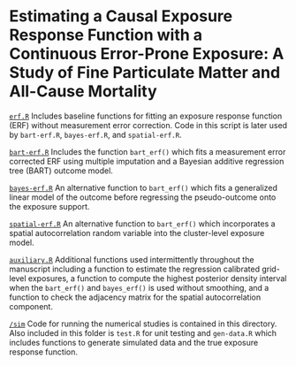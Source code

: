 # Estimating a Causal Exposure Response Function with a Continuous Error-Prone Exposure: A Study of Fine Particulate Matter and All-Cause Mortality 

[`erf.R`](https://github.com/kevjosey/causal-me/tree/master/erf.R) Includes baseline functions for fitting an exposure response function (ERF) without measurement error correction. Code in this script is later used by `bart-erf.R`, `bayes-erf.R`, and `spatial-erf.R`.

[`bart-erf.R`](https://github.com/kevjosey/causal-me/tree/master/bart-erf.R) Includes the function `bart_erf()` which fits a measurement error corrected ERF using multiple imputation and a Bayesian additive regression tree (BART) outcome model.

[`bayes-erf.R`](https://github.com/kevjosey/causal-me/tree/master/bayes-erf.R) An alternative function to `bart_erf()` which fits a generalized linear  model of the outcome before regressing the pseudo-outcome onto the exposure support.

[`spatial-erf.R`](https://github.com/kevjosey/causal-me/tree/master/spatial-erf.R) An alternative function to `bart_erf()` which incorporates a spatial autocorrelation random variable into the cluster-level exposure model.

[`auxiliary.R`](https://github.com/kevjosey/causal-me/tree/master/auxiliary.R) Additional functions used intermittently throughout the manuscript including a function to estimate the regression calibrated grid-level exposures, a function to compute the highest posterior density interval when the `bart_erf()` and `bayes_erf()` is used without smoothing, and a function to check the adjacency matrix for the spatial autocorrelation component.

[`/sim`](https://github.com/kevjosey/causal-me/tree/master/sim) Code for running the numerical studies is contained in this directory. Also included in this folder is `test.R` for unit testing and `gen-data.R` which includes functions to generate simulated data and the true exposure response function.
